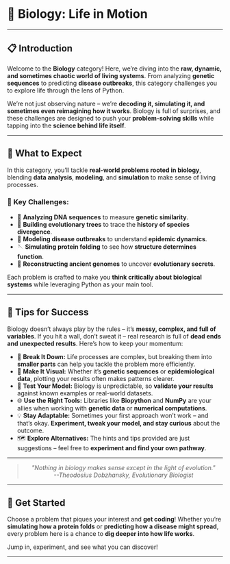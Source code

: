# 🌱 Biology: Life in Motion

---

## 📋 Introduction
Welcome to the **Biology** category! Here, we’re diving into the **raw, dynamic, and sometimes chaotic world of living systems**. From analyzing **genetic sequences** to predicting **disease outbreaks**, this category challenges you to explore life through the lens of Python. 

We’re not just observing nature – we’re **decoding it, simulating it, and sometimes even reimagining how it works**. Biology is full of surprises, and these challenges are designed to push your **problem-solving skills** while tapping into the **science behind life itself**. 

---

## 🌟 What to Expect
In this category, you’ll tackle **real-world problems rooted in biology**, blending **data analysis**, **modeling**, and **simulation** to make sense of living processes. 

### 🔬 Key Challenges:
- 🧬 **Analyzing DNA sequences** to measure **genetic similarity**.  
- 🌳 **Building evolutionary trees** to trace the **history of species divergence**.  
- 🦠 **Modeling disease outbreaks** to understand **epidemic dynamics**.  
- 🪡 **Simulating protein folding** to see how **structure determines function**.  
- 🦴 **Reconstructing ancient genomes** to uncover **evolutionary secrets**.  

Each problem is crafted to make you **think critically about biological systems** while leveraging Python as your main tool. 

---

## 📝 Tips for Success
Biology doesn’t always play by the rules – it’s **messy, complex, and full of variables**. If you hit a wall, don’t sweat it – real research is full of **dead ends and unexpected results**. Here’s how to keep your momentum:  

- 🧠 **Break It Down:** Life processes are complex, but breaking them into **smaller parts** can help you tackle the problem more efficiently.  
- 🌿 **Make It Visual:** Whether it’s **genetic sequences** or **epidemiological data**, plotting your results often makes patterns clearer.  
- 🔄 **Test Your Model:** Biology is unpredictable, so **validate your results** against known examples or real-world datasets.  
- 🌐 **Use the Right Tools:** Libraries like **Biopython** and **NumPy** are your allies when working with **genetic data** or **numerical computations**.  
- 💡 **Stay Adaptable:** Sometimes your first approach won’t work – and that’s okay. **Experiment, tweak your model, and stay curious** about the outcome.  
- 🗺️ **Explore Alternatives:** The hints and tips provided are just suggestions – feel free to **experiment and find your own pathway**.  

---

<div style="text-align: center;">
<blockquote style="font-style: italic;">"Nothing in biology makes sense except in the light of evolution."  
<br>
<span style="text-align: right;">--Theodosius Dobzhansky, Evolutionary Biologist</span>
</blockquote>
</div>

---

## 🚀 Get Started
Choose a problem that piques your interest and **get coding**! Whether you’re **simulating how a protein folds** or **predicting how a disease might spread**, every problem here is a chance to **dig deeper into how life works**. 

Jump in, experiment, and see what you can discover!

---
